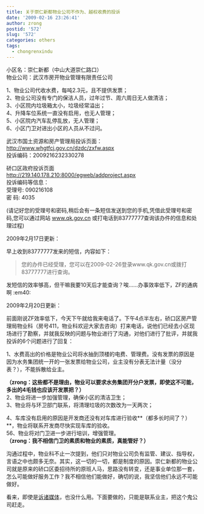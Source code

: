 ```yaml
---
title: 关于崇仁新都物业公司不作为、越权收费的投诉
date: '2009-02-16 23:26:41'
author: zrong
postid: '572'
slug: '572'
categories: others
tags:
  - chongrenxindu
---
```


小区名：崇仁新都（中山大道崇仁路口）  
物业公司：武汉市房开物业管理有限责任公司

1、物业公司代收水费，每吨2.3元，且不提供发票；  
2、物业公司没有专门的保洁人员，过年过节、周六周日无人做清洁；  
3、小区院内垃圾箱太小，垃圾经常溢出；  
4、升降车位系统一直没有启用，也无人管理；  
5、小区院内汽车乱停乱放，无人管理；  
6、小区门卫对进出小区的人员从不过问。

武汉市国土资源和房产管理局投诉页面：  
http://www.whgtfcj.gov.cn/dzdc/zxfw.aspx  
投诉编码：2009216232330278

硚口区政府投诉页面  
http://219.140.178.210:8000/egweb/addproject.aspx  
投诉编码等信息：  
受理号: 090216108  
密 码: 4035  

(请记好您的受理号和密码,稍后会有一条短信发送到您的手机,凭借此受理号和密码,您可以通过网站
www.qk.gov.cn 或打电话到83777777查询该办件的信息和处理过程)  
<!--more-->

2009年2月17日更新：

早上收到83777777发来的短信，内容如下：

> 您的办件已经受理，您可以在2009-02-26登录www.qk.gov.cn或拨打83777777进行查询。

发短信的效率够高，但干嘛我要10天后才能查询？唉……办事效率低下，ZF的通病啊
:em40:

2009年2月20日更新：

前面刚说ZF效率低下，今天下午就给我来电话了。下午4点半左右，硚口区房产管理局物业科（房号411，物业科欢迎大家去咨询）打来电话，说他们已经去小区现场进行了勘察，并就我反映的问题与物业进行了沟通，对他们进行了批评，并就我投诉的6个问题进行了回复：  

1、水费高出的价格是物业公司将水抽到顶楼的电费、管理费。没有发票的原因是因为水务集团统一开的一张发票给物业公司，业主没有分表无法计量（没分表？），不能拆散给业主。  

**（zrong：这些都不是理由，物业可以要求水务集团开分户发票，即使这不可能，多出的4毛钱也应该开发票把？）**  
2、物业将进一步加强管理，确保小区的清洁卫生；  
3、物业将与环卫部门联系，将清理垃圾的次数改为一天两次；  

4、车库没有启用的原因是开发商还没有对车库进行验收**（都多长时间了？）**，物业将联系开发商尽快实现车库的验收。  
56、物业将对门卫进一步进行培训，增强管理。  
**（zrong：我不相信门卫的素质和物业的素质，真能管好？）**

沟通过程中，物业科不止一次提到，他们只对物业公司负有监管、建议、指导权，言语之中也颇多无奈。其实，这一切的一切，都是制度的原因。崇仁新都的物业公司就是原来的硚口区委招待所的原班人马，思路没有转变，还是事业单位那一套，怎么可能做好服务工作？我不相信他们能做好，确切的说，<span
class="red">我坚信他们永远不可能做好。</span>

看来，即使是[诉诸媒体](http://blog.zengrong.net/post/562.html)，也没什么用。下面要做的，只能是联系业主，把这个鬼公司赶走。

